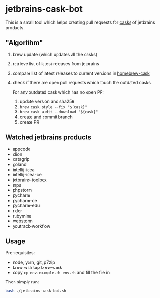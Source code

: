 # jetbrains-cask-bot

This is a small tool which helps creating pull requests for [casks](https://github.com/caskroom/homebrew-cask) of jetbrains products.

## "Algorithm"

1.  brew update (which updates all the casks)
2.  retrieve list of latest releases from jetbrains
3.  compare list of latest releases to current versions in [homebrew-cask](https://github.com/caskroom/homebrew-cask)
4.  check if there are open pull requests which touch the outdated casks

    For any outdated cask which has no open PR:

    1.  update version and sha256
    2.  `brew cask style --fix "${cask}"`
    3.  `brew cask audit --download "${cask}"`
    4.  create and commit branch
    5.  create PR

## Watched jetbrains products

<!-- JETBRAINS -->

- appcode
- clion
- datagrip
- goland
- intellij-idea
- intellij-idea-ce
- jetbrains-toolbox
- mps
- phpstorm
- pycharm
- pycharm-ce
- pycharm-edu
- rider
- rubymine
- webstorm
- youtrack-workflow

<!-- JETBRAINS END -->

## Usage

Pre-requisites:

- node, yarn, git, p7zip
- brew with tap brew-cask
- copy `cp env.example.sh env.sh` and fill the file in

Then simply run:

```bash
bash ./jetbrains-cask-bot.sh
```

